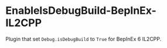 # EnableIsDebugBuild-BepInEx-IL2CPP

Plugin that set `Debug.isDebugBuild` to `True` for BepInEx 6 IL2CPP.
